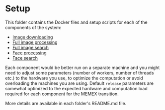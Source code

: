 # Setup

This folder contains the Docker files and setup scripts for each of the components of the system:

- [Image downloading](KafkaImageDownloader)
- [Full image processing](SentibankPyCaffeImageProcessing)
- [Full image search](SentibankPyCaffeImageSearch)
- [Face processing](DLibFaceProcessing)
- [Face search](DLibFaceSearch)

Each component would be better run on a separate machine and you might need to adjust 
some parameters (number of workers, number of threads etc.) to the hardware you use,
to optimize the computation or avoid overloading the machines you are using. 
Default `release` parameters are somewhat optimized to the expected hardware and computation load required 
for each component for the MEMEX transition.

More details are available in each folder's README.md file. 